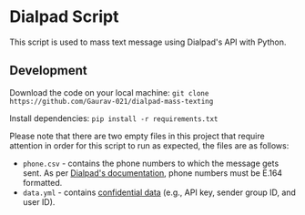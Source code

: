# Dialpad Script
This script is used to mass text message using Dialpad's API with Python.

## Development
Download the code on your local machine:
```git clone https://github.com/Gaurav-021/dialpad-mass-texting```

Install dependencies:
```pip install -r requirements.txt```

Please note that there are two empty files in this project that require attention in order for this script to run as expected, the files are as follows:
 * `phone.csv` - contains the phone numbers to which the message gets sent. As per [Dialpad's documentation](https://developers.dialpad.com/docs), phone numbers must be E.164 formatted.
 *  `data.yml` - contains [confidential data](https://developers.dialpad.com/docs/authentication-basics) (e.g., API key, sender group ID, and user ID). 